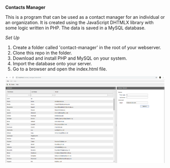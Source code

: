 **Contacts Manager**

This is a program that can be used as a contact manager for an individual or an organization. It is created using the JavaScript DHTMLX library with some logic written in PHP. The data is saved in a MySQL database. 

*Set Up*

1. Create a folder called 'contact-manager' in the root of your webserver.
2. Clone this repo in the folder.
3. Download and install PHP and MySQL on your system.
4. Import the database onto your server.
5. Go to a browser and open the index.html file.

![example in browser ](https://github.com/lizwkariuki58/contacts_manager/blob/develop/example.png) 